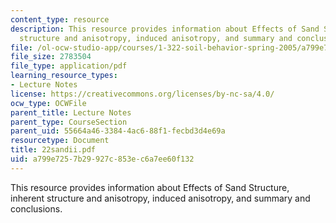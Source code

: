 ```yaml
---
content_type: resource
description: This resource provides information about Effects of Sand Structure, inherent
  structure and anisotropy, induced anisotropy, and summary and conclusions.
file: /ol-ocw-studio-app/courses/1-322-soil-behavior-spring-2005/a799e7257b29927c853ec6a7ee60f132_22sandii.pdf
file_size: 2783504
file_type: application/pdf
learning_resource_types:
- Lecture Notes
license: https://creativecommons.org/licenses/by-nc-sa/4.0/
ocw_type: OCWFile
parent_title: Lecture Notes
parent_type: CourseSection
parent_uid: 55664a46-3384-4ac6-88f1-fecbd3d4e69a
resourcetype: Document
title: 22sandii.pdf
uid: a799e725-7b29-927c-853e-c6a7ee60f132
---
```

This resource provides information about Effects of Sand Structure, inherent structure and anisotropy, induced anisotropy, and summary and conclusions.